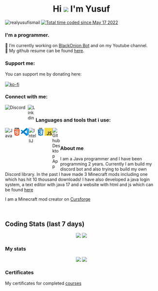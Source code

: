 <h1 align="center">Hi <img src="https://media.giphy.com/media/hvRJCLFzcasrR4ia7z/giphy.gif" width="50"> I'm Yusuf</h1>
<p align="left"> <img src="https://komarev.com/ghpvc/?username=realyusufismail&label=Profile%20views&color=0e75b6&style=flat" alt="realyusufismail" /> 
<a href="https://wakatime.com/@f0f08b60-5529-4266-bfff-4cad16da581e"><img src="https://wakatime.com/badge/user/f0f08b60-5529-4266-bfff-4cad16da581e.svg" alt="Total time coded since May 17 2022" /></a> </p>

### I'm a programmer.
 🔭 I’m currently working on [BlackOnion Bot](https://github.com/Black0nion/BlackOnion-Bot) and on my Youtube channel.
 <br>
 🔭 My github resume can be found [here](https://resume.github.io/?realyusufismail).
 
### Support me:

You can support me by donating here:
<br/>
<br/>
[![ko-fi](https://ko-fi.com/img/githubbutton_sm.svg)](https://ko-fi.com/Y8Y3BAYHO)
 
 ### Connect with me:
[<img align="left" alt="Discord" width="75px" src="https://img.shields.io/badge/My-Discord-%235865F2.svg"/>][discordme]
[<img align="left" alt="Linkdin" width="26px" src="https://content.linkedin.com/content/dam/me/business/en-us/amp/brand-site/v2/bg/LI-Bug.svg.original.svg"/>][linkdin]
<br>

 ### Languages and tools that i use:
 
 [<img align="left" alt="Java" width="26px" src="https://cdn.iconscout.com/icon/free/png-512/java-43-569305.png"/>][java]
 [<img align="left" alt="HTML 5" width="26px" src="https://raw.githubusercontent.com/github/explore/80688e429a7d4ef2fca1e82350fe8e3517d3494d/topics/html/html.png"/>][html]
[<img align="left" alt="Visual Studio Code" width="26px" src="https://raw.githubusercontent.com/github/explore/80688e429a7d4ef2fca1e82350fe8e3517d3494d/topics/visual-studio-code/visual-studio-code.png"/>][vscode]
[<img align="left" alt="IntelliJ" width="26px" src="https://cdn.iconscout.com/icon/free/png-512/intellij-idea-569199.png"/>][intellij]
[<img align="left" alt="CSS" width="26px" src="https://raw.githubusercontent.com/github/explore/80688e429a7d4ef2fca1e82350fe8e3517d3494d/topics/css/css.png"/>][css]
[<img align="left" alt="Javascript" width="26px" src="https://raw.githubusercontent.com/github/explore/80688e429a7d4ef2fca1e82350fe8e3517d3494d/topics/javascript/javascript.png"/>][javascript]
[<img align="left" alt="Github Desktop App" width="26px" src="https://upload.wikimedia.org/wikipedia/commons/thumb/a/ae/Github-desktop-logo-symbol.svg/120px-Github-desktop-logo-symbol.svg.png"/>][github_app]


 <br/>
<br/>
 

### About me
I am a Java programmer and I have been programming 2 years. Currently I am build my discord bot and also trying to build my own Discord library. In the past I have made 3 Minecraft mods including one which has hit 10 thousand downloads! I have also developed a java login system, a text editor with java 17 and a website with html and js which can be found [here](https://realyusufismail.github.io)

I am a Minecraft mod creator on [Cursforge](https://www.curseforge.com/members/realyusufismail/projects)

 <br/>
 
## Coding Stats (last 7 days)
<p align="center">
  <a href="https://wakatime.com/share/@RealYusufIsmail/5e02df34-6c3f-4ce7-8df3-5e17628b3949.svg" target="_blank"><img src="https://wakatime.com/share/@RealYusufIsmail/5e02df34-6c3f-4ce7-8df3-5e17628b3949.svg" width="49%"/></a>
  <a href="https://wakatime.com/share/@RealYusufIsmail/ac5a0335-9cc7-4b5c-9212-5b312d7392ca.svg" target="_blank"><img src="https://wakatime.com/share/@RealYusufIsmail/ac5a0335-9cc7-4b5c-9212-5b312d7392ca.svg" width="49%"/></a>
</p>

### My stats

<div align="center">
  <img height="180em" src="https://github-readme-stats.vercel.app/api?username=realyusufismail&count_private=true&show_icons=true&theme=dark" />
  <img height="180em" src="https://github-readme-stats.vercel.app/api/top-langs/?username=realyusufismail&count_private=true      &theme=dark&layout=compact&langs_count=6" />
</div>

### Certificates
My certificates for completed [courses](https://github.com/realyusufismail/Certificates)

[youtube]: https://www.youtube.com/channel/UC1RUkzjpWtp4w3OoMKh7pGg
[mod1]: https://www.curseforge.com/minecraft/mc-mods/ben-ten-mob-mod
[mod2]: https://www.curseforge.com/minecraft/mc-mods/creatuures
[discord]: https://discord.gg/DbnHnNKAwA
[vscode]: https://code.visualstudio.com
[java]: https://www.java.com
[html]: https://en.wikipedia.org/wiki/HTML
[css]: https://en.wikipedia.org/wiki/CSS
[javascript]: https://www.javascript.com
[nodejs]: https://nodejs.org
[intellij]: https://www.jetbrains.com/idea/
[atom]: https://atom.io/
[gofundme]: https://www.gofundme.com/manage/bvbqp-help-me-get-a-better-computer
[kofi]: https://ko-fi.com/yusufi
[opencollective]: https://opencollective.com/yusufi 
[github_app]: https://desktop.github.com
[linkdin]: https://www.linkedin.com/in/yusufarfanismail/
[discordme]: https://discord.com/users/422708001976221697




